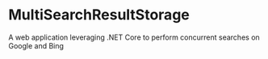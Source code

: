 # MultiSearchResultStorage
A web application leveraging .NET Core to perform concurrent searches on Google and Bing
